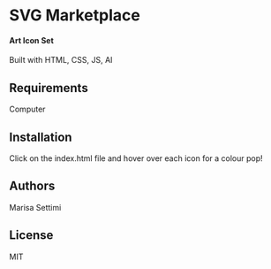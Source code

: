 # SVG Marketplace

#### Art Icon Set

Built with HTML, CSS, JS, AI

## Requirements 
Computer

## Installation
Click on the index.html file and hover over each icon for a colour pop!

## Authors
Marisa Settimi

## License 
MIT
